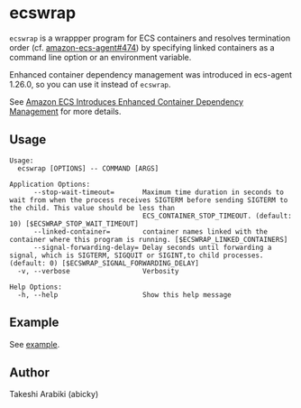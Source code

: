 # ecswrap

`ecswrap` is a wrappper program for ECS containers and resolves termination order (cf. [amazon-ecs-agent#474](https://github.com/aws/amazon-ecs-agent/issues/474)) by specifying linked containers as a command line option or an environment variable.

Enhanced container dependency management was introduced in ecs-agent 1.26.0, so you can use it instead of `ecswrap`.

See [Amazon ECS Introduces Enhanced Container Dependency Management](https://aws.amazon.com/about-aws/whats-new/2019/03/amazon-ecs-introduces-enhanced-container-dependency-management/) for more details.

## Usage

```
Usage:
  ecswrap [OPTIONS] -- COMMAND [ARGS]

Application Options:
      --stop-wait-timeout=       Maximum time duration in seconds to wait from when the process receives SIGTERM before sending SIGTERM to the child. This value should be less than
                                 ECS_CONTAINER_STOP_TIMEOUT. (default: 10) [$ECSWRAP_STOP_WAIT_TIMEOUT]
      --linked-container=        container names linked with the container where this program is running. [$ECSWRAP_LINKED_CONTAINERS]
      --signal-forwarding-delay= Delay seconds until forwarding a signal, which is SIGTERM, SIGQUIT or SIGINT,to child processes. (default: 0) [$ECSWRAP_SIGNAL_FORWARDING_DELAY]
  -v, --verbose                  Verbosity

Help Options:
  -h, --help                     Show this help message
```

## Example

See [example](example).

## Author

Takeshi Arabiki (abicky)
